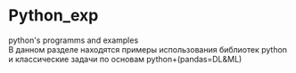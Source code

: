 # Python_exp
python's programms and examples\
В данном разделе находятся примеры использования библиотек python и классические задачи по основам python+(pandas=DL&ML)
